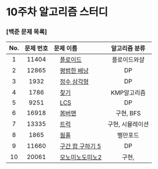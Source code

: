 # 10주차 알고리즘 스터디
### [백준 문제 목록]
|No.|문제 번호|문제 이름|알고리즘 분류|
|:---:|:---:|:---|:---:| 
|1|11404|<img src="https://d2gd6pc034wcta.cloudfront.net/tier/12.svg" width="12"> [플로이드](https://www.acmicpc.net/problem/11404)|플로이드와샬| 
|2|12865|<img src="https://d2gd6pc034wcta.cloudfront.net/tier/11.svg" width="12"> [평범한 배낭](https://www.acmicpc.net/problem/12865)|DP| 
|3|1932|<img src="https://d2gd6pc034wcta.cloudfront.net/tier/10.svg" width="12"> [정수 삼각형](https://www.acmicpc.net/problem/1932)|DP|
|4|1786|<img src="https://d2gd6pc034wcta.cloudfront.net/tier/15.svg" width="12"> [찾기](https://www.acmicpc.net/problem/1786)|KMP알고리즘|
|5|9251|<img src="https://d2gd6pc034wcta.cloudfront.net/tier/11.svg" width="12"> [LCS](https://www.acmicpc.net/problem/9251)|DP|
|6|16918|<img src="https://d2gd6pc034wcta.cloudfront.net/tier/10.svg" width="12"> [봄버맨](https://www.acmicpc.net/problem/16918)|구현, BFS| 
|7|13335|<img src="https://d2gd6pc034wcta.cloudfront.net/tier/10.svg" width="12"> [트럭](https://www.acmicpc.net/problem/13335)|구현, 시뮬레이션|
|8|1865|<img src="https://d2gd6pc034wcta.cloudfront.net/tier/12.svg" width="12"> [웜홀](https://www.acmicpc.net/problem/1865)|벨만포드| 
|9|11660|<img src="https://d2gd6pc034wcta.cloudfront.net/tier/10.svg" width="12"> [구간 합 구하기 5](https://www.acmicpc.net/problem/11660)|DP| 
|10|20061|<img src="https://d2gd6pc034wcta.cloudfront.net/tier/14.svg" width="12"> [모노미노도미노2](https://www.acmicpc.net/problem/20061)|구현, | 
